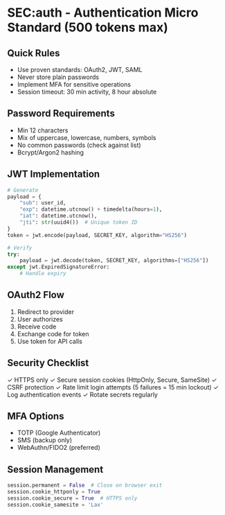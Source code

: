 # SEC:auth - Authentication Micro Standard (500 tokens max)

## Quick Rules

- Use proven standards: OAuth2, JWT, SAML
- Never store plain passwords
- Implement MFA for sensitive operations
- Session timeout: 30 min activity, 8 hour absolute

## Password Requirements

- Min 12 characters
- Mix of uppercase, lowercase, numbers, symbols
- No common passwords (check against list)
- Bcrypt/Argon2 hashing

## JWT Implementation

```python
# Generate
payload = {
    "sub": user_id,
    "exp": datetime.utcnow() + timedelta(hours=1),
    "iat": datetime.utcnow(),
    "jti": str(uuid4())  # Unique token ID
}
token = jwt.encode(payload, SECRET_KEY, algorithm="HS256")

# Verify
try:
    payload = jwt.decode(token, SECRET_KEY, algorithms=["HS256"])
except jwt.ExpiredSignatureError:
    # Handle expiry
```

## OAuth2 Flow

1. Redirect to provider
2. User authorizes
3. Receive code
4. Exchange code for token
5. Use token for API calls

## Security Checklist

✓ HTTPS only
✓ Secure session cookies (HttpOnly, Secure, SameSite)
✓ CSRF protection
✓ Rate limit login attempts (5 failures = 15 min lockout)
✓ Log authentication events
✓ Rotate secrets regularly

## MFA Options

- TOTP (Google Authenticator)
- SMS (backup only)
- WebAuthn/FIDO2 (preferred)

## Session Management

```python
session.permanent = False  # Close on browser exit
session.cookie_httponly = True
session.cookie_secure = True  # HTTPS only
session.cookie_samesite = 'Lax'
```
